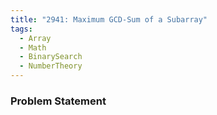 ```yaml
---
title: "2941: Maximum GCD-Sum of a Subarray"
tags:
  - Array
  - Math
  - BinarySearch
  - NumberTheory
---
```

### Problem Statement

